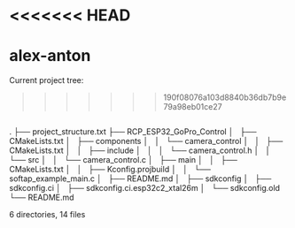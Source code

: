 <<<<<<< HEAD
=======
# alex-anton
Current project tree:
>>>>>>> 190f08076a103d8840b36db7b9e79a98eb01ce27
```
```
.
├── project_structure.txt
├── RCP_ESP32_GoPro_Control
│   ├── CMakeLists.txt
│   ├── components
│   │   └── camera_control
│   │       ├── CMakeLists.txt
│   │       ├── include
│   │       │   └── camera_control.h
│   │       └── src
│   │           └── camera_control.c
│   ├── main
│   │   ├── CMakeLists.txt
│   │   ├── Kconfig.projbuild
│   │   └── softap_example_main.c
│   ├── README.md
│   ├── sdkconfig
│   ├── sdkconfig.ci
│   ├── sdkconfig.ci.esp32c2_xtal26m
│   └── sdkconfig.old
└── README.md

6 directories, 14 files
```
```
